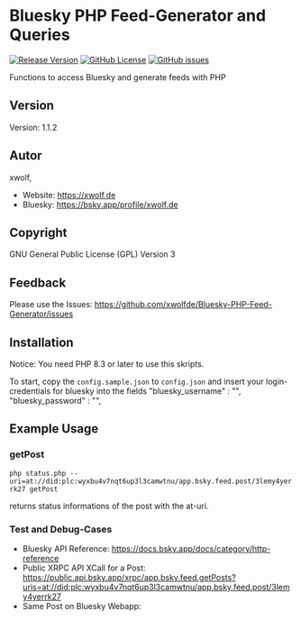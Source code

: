 # Bluesky PHP Feed-Generator and Queries

[![Release Version](https://img.shields.io/github/v/release/xwolfde/Bluesky-PHP-Feed-Generator?label=Release+Version)](https://github.com/xwolfde/Bluesky-PHP-Feed-Generator/releases/) [![GitHub License](https://img.shields.io/github/license/xwolfde/Bluesky-PHP-Feed-Generator?label=Lizenz)](https://github.com/xwolfde/Bluesky-PHP-Feed-Generator/blob/main/LICENSE) [![GitHub issues](https://img.shields.io/github/issues/xwolfde/Bluesky-PHP-Feed-Generator)](https://github.com/xwolfde/Bluesky-PHP-Feed-Generator/issues)

Functions to access Bluesky and generate feeds with PHP

## Version

Version: 1.1.2

## Autor 

xwolf, 
- Website: https://xwolf.de
- Bluesky: https://bsky.app/profile/xwolf.de

## Copyright

GNU General Public License (GPL) Version 3


## Feedback

Please use the Issues:
 https://github.com/xwolfde/Bluesky-PHP-Feed-Generator/issues


## Installation

Notice: You need PHP 8.3 or later to use this skripts.

To start, copy the `config.sample.json` to `config.json` and insert your login-credentials for bluesky into the fields
    "bluesky_username" : "",
    "bluesky_password" : "",



## Example Usage

### getPost

`php status.php --uri=at://did:plc:wyxbu4v7nqt6up3l3camwtnu/app.bsky.feed.post/3lemy4yerrk27 getPost`

returns status informations of the post with the at-uri.



### Test and Debug-Cases

* Bluesky API Reference: https://docs.bsky.app/docs/category/http-reference
* Public XRPC API XCall for a Post: https://public.api.bsky.app/xrpc/app.bsky.feed.getPosts?uris=at://did:plc:wyxbu4v7nqt6up3l3camwtnu/app.bsky.feed.post/3lemy4yerrk27
* Same Post on Bluesky Webapp: 
